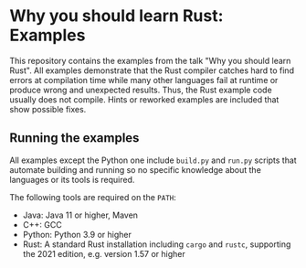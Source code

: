 # Why you should learn Rust: Examples

This repository contains the examples from the talk "Why you should learn Rust".
All examples demonstrate that the Rust compiler catches hard to find errors at compilation time while many other languages fail at runtime or produce wrong and unexpected results.
Thus, the Rust example code usually does not compile.
Hints or reworked examples are included that show possible fixes.

## Running the examples

All examples except the Python one include `build.py` and `run.py` scripts that automate building and running so no specific knowledge about the languages or its tools is required.

The following tools are required on the `PATH`:

- Java: Java 11 or higher, Maven
- C++: GCC
- Python: Python 3.9 or higher
- Rust: A standard Rust installation including `cargo` and `rustc`, supporting the 2021 edition, e.g. version 1.57 or higher
